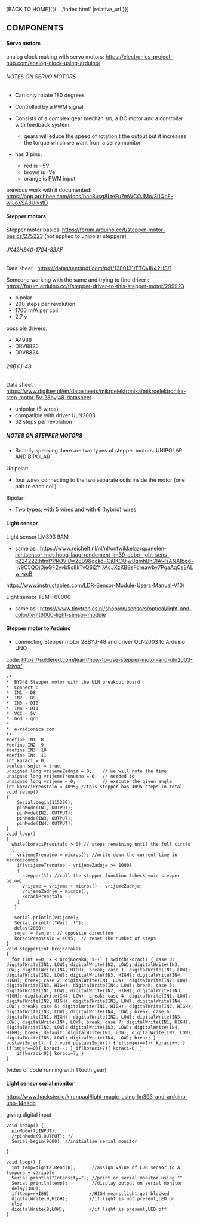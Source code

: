 

[BACK TO HOME]({{ '../index.html' |relative_url }})



## COMPONENTS

#### Servo motors


analog clock making with servo motors: https://electronics-project-hub.com/analog-clock-using-arduino/


###### NOTES ON SERVO MOTORS

- Can only rotate 180 degrees
- Controlled by a PWM signal
- Consists of a complex gear mechanism, a DC motor and a controller with feedback system
  - gears will educe the speed of rotation t the output but it increases the torque which we want from a servo monitor

- has 3 pins:
  - red is +5V
  - brown is -Ve
  - orange is PWM input

previous work with it documented:
https://app.archbee.com/docs/hac8usg8LteFu7mWCOJMo/3i1QbF-wiJoXSA8UivstD

#### Stepper motors

Stepper motor basics: https://forum.arduino.cc/t/stepper-motor-basics/275223 (not applied to unipolar steppers)


###### JK42HS40-1704-83AF
Data sheet : https://datasheetspdf.com/pdf/1380131/ETC/JK42HS/1

Someone working with the same and trying to find driver : https://forum.arduino.cc/t/stepper-driver-to-this-stepper-motor/299923

- bipolar
- 200 steps per revolution
- 1700 m/A per coil
- 2.7 v

possible drivers: 
- A4988
- DRV8825
- DRV8824



###### 28BYJ-48
Data sheet : https://www.digikey.nl/en/datasheets/mikroelektronika/mikroelektronika-step-motor-5v-28byj48-datasheet

- unipolar (6 wires)
- compatible with driver ULN2003
- 32 steps per revolution

##### NOTES ON STEPPER MOTORS

- Broadly speaking there are two types of stepper motors: UNIPOLAR AND BIPOLAR

Unipolar:
- four wires connecting to the two separate coils inside the motor (one pair to each coil)

Bipolar:
- Two types; with 5 wires and with 6 (hybrid) wires



#### Light sensor

Light sensor LM393 9AM 
- same as : https://www.reichelt.nl/nl/nl/ontwikkelaarspanelen-lichtsensor-met-hoog-laag-rendement-lm39-debo-light-sens-p224222.html?PROVID=2809&gclid=Cj0KCQjw8qmhBhClARIsANAtbod-Ijv9C5QOjDjeGF2yvb9s8kTvQ6j2YI7AcJXzKBBsFdreawby7PgaAqCsEALw_wcB

https://www.instructables.com/LDR-Sensor-Module-Users-Manual-V10/


Light sensor TEMT 60000
- same as : https://www.tinytronics.nl/shop/en/sensors/optical/light-and-color/temt6000-light-sensor-module






#### Stepper motor to Arduino
- connecting Stepper motor 28BYJ-48 and driver ULN2003 to Arduino UNO


code: https://soldered.com/learn/how-to-use-stepper-motor-and-uln2003-driver/
```
/*
*  BYJ48 Stepper motor with the ULN breakout board
*  Connect :
*  IN1 - D8
*  IN2 - D9
*  IN3 - D10
*  IN4 - D11
*  VCC - 5V
*  Gnd - gnd
* 
*  e-radionica.com
*/
#define IN1  8
#define IN2  9
#define IN3  10
#define IN4  11
int koraci = 0;
boolean smjer = true;
unsigned long vrijemeZadnje = 0;    // we will note the time
unsigned long vrijemeTrenutno = 0;  // needed to
unsigned long vrijeme = 0;          // execute the given angle
int koraciPreostalo = 4095; //this stepper has 4095 steps in total
void setup()
{
    Serial.begin(115200);
    pinMode(IN1, OUTPUT);
    pinMode(IN2, OUTPUT);
    pinMode(IN3, OUTPUT);
    pinMode(IN4, OUTPUT);
}
void loop()
{
  while(koraciPreostalo > 0) // steps remaining until the full circle
  {
    vrijemeTrenutno = micros(); //write down the current time in microseconds
    if(vrijemeTrenutno - vrijemeZadnje >= 1000)
    {
      stepper(1); //call the stepper function (check void stepper below)
      vrijeme = vrijeme + micros() - vrijemeZadnje;
      vrijemeZadnje = micros();
      koraciPreostalo--;
    }
   }
   
   Serial.println(vrijeme);
   Serial.println("Wait..!");
   delay(2000);
   smjer = !smjer; // opposite direction
   koraciPreostalo = 4095;  // reset the number of steps
}
void stepper(int brojKoraka)
{
  for (int x=0; x < brojKoraka; x++) { switch(koraci) { case 0: digitalWrite(IN1, LOW); digitalWrite(IN2, LOW); digitalWrite(IN3, LOW); digitalWrite(IN4, HIGH); break; case 1: digitalWrite(IN1, LOW); digitalWrite(IN2, LOW); digitalWrite(IN3, HIGH); digitalWrite(IN4, HIGH); break; case 2: digitalWrite(IN1, LOW); digitalWrite(IN2, LOW); digitalWrite(IN3, HIGH); digitalWrite(IN4, LOW); break; case 3: digitalWrite(IN1, LOW); digitalWrite(IN2, HIGH); digitalWrite(IN3, HIGH); digitalWrite(IN4, LOW); break; case 4: digitalWrite(IN1, LOW); digitalWrite(IN2, HIGH); digitalWrite(IN3, LOW); digitalWrite(IN4, LOW); break; case 5: digitalWrite(IN1, HIGH); digitalWrite(IN2, HIGH); digitalWrite(IN3, LOW); digitalWrite(IN4, LOW); break; case 6: digitalWrite(IN1, HIGH); digitalWrite(IN2, LOW); digitalWrite(IN3, LOW); digitalWrite(IN4, LOW); break; case 7: digitalWrite(IN1, HIGH); digitalWrite(IN2, LOW); digitalWrite(IN3, LOW); digitalWrite(IN4, HIGH); break; default: digitalWrite(IN1, LOW); digitalWrite(IN2, LOW); digitalWrite(IN3, LOW); digitalWrite(IN4, LOW); break; } postaviSmjer(); } } void postaviSmjer() { if(smjer==1){ koraci++; } if(smjer==0){ koraci--; } if(koraci>7){ koraci=0; }
    if(koraci<0){ koraci=7; }
}
```

(video of code running with 1 tooth gear)

#### Light sensor serial monitor

https://www.hackster.io/kiranpaul/light-magic-using-lm393-and-arduino-uno-14eadc

giving digital input

```
void setup() {
  pinMode(7,INPUT);
  /*pinMode(9,OUTPUT); */
  Serial.begin(9600); //initialise serial monitor

}

void loop() {
  int temp=digitalRead(8);      //assign value of LDR sensor to a temporary variable
  Serial.println("Intensity="); //print on serial monitor using ""
  Serial.println(temp);         //display output on serial monitor
  delay(300);
  if(temp==HIGH)               //HIGH means,light got blocked
  digitalWrite(9,HIGH);        //if light is not present,LED on
  else
  digitalWrite(9,LOW);         //if light is present,LED off
}
```